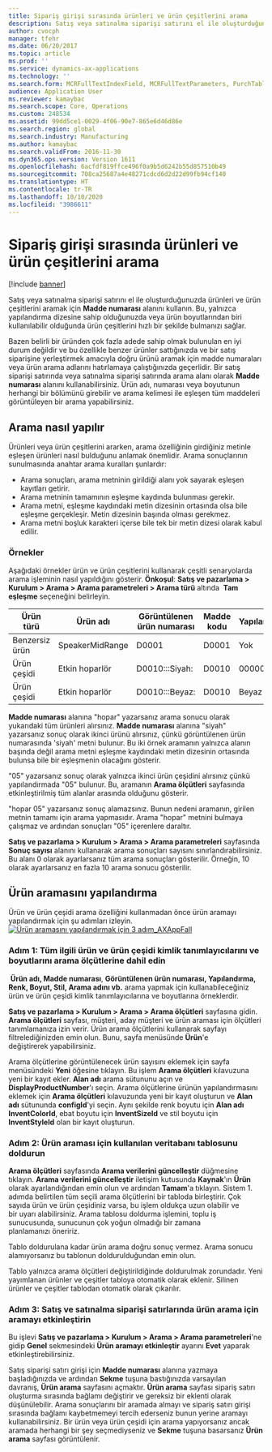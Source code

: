 ```yaml
---
title: Sipariş girişi sırasında ürünleri ve ürün çeşitlerini arama
description: Satış veya satınalma siparişi satırını el ile oluşturduğunuzda ürünleri ve ürün çeşitlerini aramak için **Madde numarası** alanını kullanın. Bu, yalnızca yapılandırma dizesine sahip olduğunuzda veya ürün boyutlarından biri kullanılabilir olduğunda ürün çeşitlerini hızlı bir şekilde bulmanızı sağlar.
author: cvocph
manager: tfehr
ms.date: 06/20/2017
ms.topic: article
ms.prod: ''
ms.service: dynamics-ax-applications
ms.technology: ''
ms.search.form: MCRFullTextIndexField, MCRFullTextParameters, PurchTable, SalesTable
audience: Application User
ms.reviewer: kamaybac
ms.search.scope: Core, Operations
ms.custom: 248534
ms.assetid: 99dd5ce1-0029-4f06-90e7-865e6d46d86e
ms.search.region: global
ms.search.industry: Manufacturing
ms.author: kamaybac
ms.search.validFrom: 2016-11-30
ms.dyn365.ops.version: Version 1611
ms.openlocfilehash: 6acfdf819ffce496f0a9b5d6242b55d857510b49
ms.sourcegitcommit: 708ca25687a4e48271cdcd6d2d22d99fb94cf140
ms.translationtype: HT
ms.contentlocale: tr-TR
ms.lasthandoff: 10/10/2020
ms.locfileid: "3986611"
---
```

# <a name="search-for-products-and-product-variants-during-order-entry"></a>Sipariş girişi sırasında ürünleri ve ürün çeşitlerini arama

[!include [banner](../includes/banner.md)]

Satış veya satınalma siparişi satırını el ile oluşturduğunuzda ürünleri ve ürün çeşitlerini aramak için **Madde numarası** alanını kullanın.  Bu, yalnızca yapılandırma dizesine sahip olduğunuzda veya ürün boyutlarından biri kullanılabilir olduğunda ürün çeşitlerini hızlı bir şekilde bulmanızı sağlar.

Bazen belirli bir üründen çok fazla adede sahip olmak bulunulan en iyi durum değildir ve bu özellikle benzer ürünler sattığınızda ve bir satış siparişine yerleştirmek amacıyla doğru ürünü aramak için madde numaraları veya ürün arama adlarını hatırlamaya çalıştığınızda geçerlidir. Bir satış siparişi satırında veya satınalma siparişi satırında arama alanı olarak **Madde numarası** alanını kullanabilirsiniz. Ürün adı, numarası veya boyutunun herhangi bir bölümünü girebilir ve arama kelimesi ile eşleşen tüm maddeleri görüntüleyen bir arama yapabilirsiniz.

## <a name="how-searchworks"></a>Arama nasıl yapılır
Ürünleri veya ürün çeşitlerini ararken, arama özelliğinin girdiğiniz metinle eşleşen ürünleri nasıl bulduğunu anlamak önemlidir. Arama sonuçlarının sunulmasında anahtar arama kuralları şunlardır:

-   Arama sonuçları, arama metninin girildiği alanı yok sayarak eşleşen kayıtları getirir.
-   Arama metninin tamamının eşleşme kaydında bulunması gerekir.
-   Arama metni, eşleşme kaydındaki metin dizesinin ortasında olsa bile eşleşme gerçekleşir. Metin dizesinin başında olması gerekmez.
-   Arama metni boşluk karakteri içerse bile tek bir metin dizesi olarak kabul edilir.

### <a name="examples"></a>Örnekler

Aşağıdaki örnekler ürün ve ürün çeşitlerini kullanarak çeşitli senaryolarda arama işleminin nasıl yapıldığını gösterir. **Önkoşul**: **Satış ve pazarlama &gt; Kurulum &gt; Arama &gt; Arama parametreleri &gt; Arama türü** altında  **Tam eşleşme** seçeneğini belirleyin.

| Ürün türü     | Ürün adı    | Görüntülenen ürün numarası | Madde kodu | Yapılandırma |
|------------------|-----------------|------------------------|-------------|---------------|
| Benzersiz ürün | SpeakerMidRange | D0001                  | D0001       | Yok            |
| Ürün çeşidi  | Etkin hoparlör  | D0010:::Siyah:         | D0010       | 000005        |
| Ürün çeşidi  | Etkin hoparlör  | D0010:::Beyaz:         | D0010       | Beyaz         |

**Madde numarası** alanına "hopar" yazarsanız arama sonucu olarak yukarıdaki tüm ürünleri alırsınız. **Madde numarası** alanına "siyah" yazarsanız sonuç olarak ikinci ürünü alırsınız, çünkü görüntülenen ürün numarasında 'siyah' metni bulunur. Bu iki örnek aramanın yalnızca alanın başında değil arama metni eşleşme kaydındaki metin dizesinin ortasında bulunsa bile bir eşleşmenin olacağını gösterir.  

"05" yazarsanız sonuç olarak yalnızca ikinci ürün çeşidini alırsınız çünkü yapılandırmada "05" bulunur. Bu, aramanın **Arama ölçütleri** sayfasında etkinleştirilmiş tüm alanlar arasında olduğunu gösterir.  

"hopar 05" yazarsanız sonuç alamazsınız. Bunun nedeni aramanın, girilen metnin tamamı için arama yapmasıdır. Arama "hopar" metnini bulmaya çalışmaz ve ardından sonuçları "05" içerenlere daraltır.  

**Satış ve pazarlama &gt; Kurulum &gt; Arama &gt; Arama parametreleri** sayfasında **Sonuç sayısı** alanını kullanarak arama sonuçları sayısını sınırlandırabilirsiniz. Bu alanı 0 olarak ayarlarsanız tüm arama sonuçları gösterilir. Örneğin, 10 olarak ayarlarsanız en fazla 10 arama sonucu gösterilir.

## <a name="configure-the-productsearch"></a>Ürün aramasını yapılandırma
Ürün ve ürün çeşidi arama özelliğini kullanmadan önce ürün aramayı yapılandırmak için şu adımları izleyin. [![Ürün aramasını yapılandırmak için 3 adım\_AXAppFall](./media/3-steps-to-configure-product-search_axappfall.png)](./media/3-steps-to-configure-product-search_axappfall.png)

### <a name="step-1include-all-the-relevant-product-and-product-variant-identifiers-and-dimensions-in-the-search-criteria"></a>Adım 1: Tüm ilgili ürün ve ürün çeşidi kimlik tanımlayıcılarını ve boyutlarını arama ölçütlerine dahil edin

 **Ürün adı, Madde numarası**, **Görüntülenen ürün numarası, Yapılandırma, Renk, Boyut, Stil, Arama adını vb.** arama yapmak için kullanabileceğiniz ürün ve ürün çeşidi kimlik tanımlayıcılarına ve boyutlarına örneklerdir.  

**Satış ve pazarlama &gt; Kurulum &gt; Arama &gt; Arama ölçütleri** sayfasına gidin. **Arama ölçütleri** sayfası, müşteri, aday müşteri ve ürün araması için ölçütleri tanımlamanıza izin verir. Ürün arama ölçütlerini kullanarak sayfayı filtrelediğinizden emin olun. Bunu, sayfa menüsünde **Ürün**'e değiştirerek yapabilirsiniz.  

Arama ölçütlerine görüntülenecek ürün sayısını eklemek için sayfa menüsündeki **Yeni** öğesine tıklayın. Bu işlem **Arama ölçütleri** kılavuzuna yeni bir kayıt ekler. **Alan adı** arama sütununu açın ve **DisplayProductNumber**'ı seçin. Arama ölçütlerine ürünün yapılandırmasını eklemek için **Arama ölçütleri** kılavuzunda yeni bir kayıt oluşturun ve **Alan adı** sütununda **configId**'yi seçin. Aynı şekilde renk boyutu için **Alan adı** **InventColorId**, ebat boyutu için **InventSizeId** ve stil boyutu için **InventStyleId** olan bir kayıt oluşturun.

### <a name="step-2-populate-the-database-table-that-is-used-for-product-search"></a>Adım 2: Ürün araması için kullanılan veritabanı tablosunu doldurun

**Arama ölçütleri** sayfasında **Arama verilerini güncelleştir** düğmesine tıklayın. **Arama verilerini güncelleştir** iletişim kutusunda **Kaynak**'ın **Ürün** olarak ayarlandığından emin olun ve ardından **Tamam**'a tıklayın. Sistem 1. adımda belirtilen tüm seçili arama ölçütlerini bir tabloda birleştirir. Çok sayıda ürün ve ürün çeşidiniz varsa, bu işlem oldukça uzun olabilir ve bir uyarı alabilirsiniz. Arama tablosu doldurma işlemini, toplu iş sunucusunda, sunucunun çok yoğun olmadığı bir zamana planlamanızı öneririz.  

Tablo doldurulana kadar ürün arama doğru sonuç vermez. Arama sonucu alamıyorsanız bu tablonun doldurulduğundan emin olun.  

Tablo yalnızca arama ölçütleri değiştirildiğinde doldurulmak zorundadır. Yeni yayımlanan ürünler ve çeşitler tabloya otomatik olarak eklenir. Silinen ürünler ve çeşitler tablodan otomatik olarak çıkarılır.

### <a name="step-3-enable-the-lookup-for-product-search-on-sales-and-purchase-order-lines"></a>Adım 3: Satış ve satınalma siparişi satırlarında ürün arama için aramayı etkinleştirin

Bu işlevi **Satış ve pazarlama &gt; Kurulum &gt; Arama &gt; Arama parametreleri**'ne gidip **Genel** sekmesindeki **Ürün aramayı etkinleştir** ayarını **Evet** yaparak etkinleştirebilirsiniz.  

Satış siparişi satırı girişi için **Madde numarası** alanına yazmaya başladığınızda ve ardından **Sekme** tuşuna bastığınızda varsayılan davranış, **Ürün arama** sayfasını açmaktır. **Ürün arama** sayfası sipariş satırı oluşturma sırasında bağlamı değiştirir ve gereksiz bir eklenti olarak düşünülebilir. Arama sonuçlarını bir aramada almayı ve sipariş satırı girişi sırasında bağlamı kaybetmemeyi tercih ederseniz bunun yerine aramayı kullanabilirsiniz. Bir ürün veya ürün çeşidi için arama yapıyorsanız ancak aramada herhangi bir şey seçmediyseniz ve **Sekme** tuşuna basarsanız **Ürün arama** sayfası görüntülenir.



